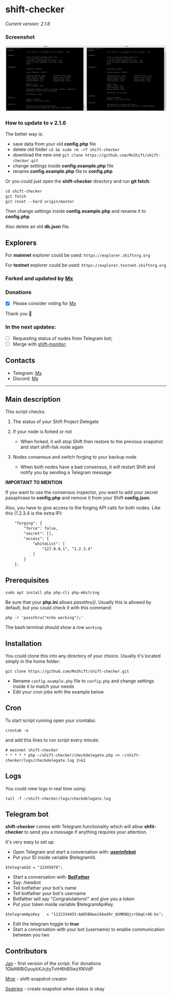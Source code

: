 # shift-checker
*Current version: 2.1.6*

### Screenshot
![VPS logs](https://github.com/MxShift/shift-checker/blob/master/logs/screenshot.png)

### How to update to v 2.1.6

The better way is: 
* save data from your old **config.php** file
* delete old folder `cd && sudo rm -rf shift-checker`
* download the new one `git clone https://github.com/MxShift/shift-checker.git`
* change settings inside **config.example.php** file
* rename **config.example.php** file to **config.php**

Or you could just open the **shift-checker** directory and run **git fetch**:
```
cd shift-checker
git fetch
git reset --hard origin/master
```

Then change settings inside **config.example.php** and rename it to **config.php**.

Also delete an old **db.json** file.

## Explorers

For **mainnet** explorer could be used: `https://explorer.shiftnrg.org`

For **testnet** explorer could be used: `https://explorer.testnet.shiftnrg.org`

### Forked and updated by [Mx](https://www.shiftproject.com/explorer/delegate/4446910057799968777S)

### Donations

- [x] Please consider voting for [Mx](https://explorer.shiftnrg.org/delegate/4446910057799968777S)

Thank you :tada:

### In the next updates:
- [ ] Requesting status of nodes from Telegram bot;
- [ ] Merge with [shift-monitor](https://github.com/MxShift/shift-monitor);

## Contacts
* Telegram: [Mx](https://t.me/voteformx)
* Discord: [Mx](https://discordapp.com/invite/fgzxABX)
      
---  
## Main description

This script checks:

1. The status of your Shift Project Delegate

2. If your node is forked or not
    * When forked, it will stop Shift then restore to the previous snapshot and start shift-lisk node again

3. Nodes consensus and switch forging to your backup node
    * When both nodes have a bad consensus, it will restart Shift and notify you by sending a Telegram message

<!--
4. Здесь что-то про хейт

5. Тут про шифт-чекер
-->


**IMPORTANT TO MENTION**

If you want to use the consensus inspector, you want to add your secret passphrase to **config.php** and remove it from your Shift **config.json**.

Also, you have to give access to the forging API calls for both nodes. Like this (1.2.3.4 is the extra IP):
```
    "forging": {
        "force": false,
        "secret": [],
        "access": {
            "whiteList": [
                "127.0.0.1", "1.2.3.4"
            ]
        }
    },
```

## Prerequisites

```
sudo apt install php php-cli php-mbstring
```

Be sure that your **php.ini** allows *passthru()*. Usually this is allowed by default, but you could check it with this command:
```
php -r 'passthru("echo working");'
```

The bash terminal should show a row `working`.


## Installation
You could clone this into any directory of your choice. 
Usually it's located simply in the home folder:
```
git clone https://github.com/MxShift/shift-checker.git
```
* Rename `config.example.php` file to `config.php` and change settings inside it to match your needs
* Edit your cron jobs with the example below

## Cron

To start script running open your crontabs:

```
crontab -e
```

and add this lines to run script every minute:

```
# mainnet shift-checker 
* * * * * php ~/shift-checker/checkdelegate.php >> ~/shift-checker/logs/checkdelegate.log 2>&1
```

## Logs

You could view logs in real time using:

```
tail -f ~/shift-checker/logs/checkdelegate.log
```

## Telegram bot
**shift-checker** comes with Telegram functionality which will allow **shfit-checker** to send you a message if anything requires your attention. 

It's very easy to set up: 

* Open Telegram and start a conversation with: **[userinfobot](https://t.me/userinfobot)**
* Put your ID inside variable $telegramId. 
```
$telegramId = "12345678";
```
* Start a conversation with: **[BotFather](https://t.me/BotFather)**
* Say: /newbot
* Tell botfather your bot's name
* Tell botfather your bot's username
* Botfather will say "Congratulations!" and give you a token
* Put your token inside variable $telegramApiKey. 
```
$telegramApiKey   = "1122334455:AAEhBOweik6ad9r_QXMENQjcrGbqCr4K-bs";
```
* Edit the telegram toggle to **true**
* Start a conversation with your bot (username) to enable communication between you two

## Contributors
[Jan](https://t.me/@jeeweevee) - first version of the script. For donations 1GbAWBiGyuybXJcjtyTvtH6hB5iezXNVdP

[Mrgr](https://github.com/mrgrshift) - shift-snapshot creator

[Seatrips](https://twitter.com/seatrips) - create snapshot when status is okay
